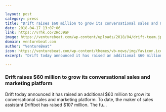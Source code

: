 ```yaml
---

layout: post
category: press
title: "Drift raises $60 million to grow its conversational sales and marketing platform"
date: 2018-04-17 13:07:06
link: https://vrhk.co/2Ho39aP
image: https://venturebeat.com/wp-content/uploads/2018/04/drift-team.jpg?fit=1832%2C1365&strip=all
domain: venturebeat.com
author: "VentureBeat"
icon: https://venturebeat.com/wp-content/themes/vb-news/img/favicon.ico
excerpt: "Drift today announced it has raised an additional $60 million to grow its conversational sales and marketing platform. To date, the maker of sales assistant Driftbot has raised $107 million. The fu…"

---
```


### Drift raises $60 million to grow its conversational sales and marketing platform

Drift today announced it has raised an additional $60 million to grow its conversational sales and marketing platform. To date, the maker of sales assistant Driftbot has raised $107 million. The fu…